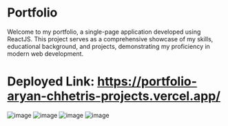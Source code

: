 # Portfolio
Welcome to my portfolio, a single-page application developed using ReactJS. This project serves as a comprehensive showcase of my skills, educational background, and projects, demonstrating my proficiency in modern web development.
# Deployed Link: https://portfolio-aryan-chhetris-projects.vercel.app/

![image](https://github.com/user-attachments/assets/e7e85eba-aaef-43fa-944a-cc5e6a7fef0b)
![image](https://github.com/user-attachments/assets/fb729c3c-d6c3-46a8-9dc8-c27f15dbba9c)
![image](https://github.com/user-attachments/assets/854a6844-c92c-44c3-af42-1c6f783d680b)
![image](https://github.com/user-attachments/assets/d71eee51-7408-40ab-b099-f502c8933dc5)
